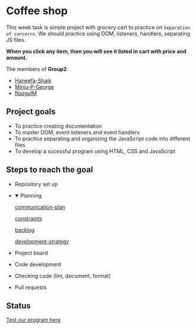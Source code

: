 # Coffee shop

This week task is simple project with grocery cart to practice on `Separation of
concerns`. We should practice using DOM, listeners, handlers, separating JS files.

**When you click any item, then you will see it listed in cart with price and amount.**

The members of **Group2**:

- [Haneefa-Shaik](https://github.com/Haneefa-Shaik)
- [Minju-P-George](https://github.com/minjupgeorge)
- [NazgulM](https://github.com/NazgulM)

## Project goals

- To practice creating documentation
- To master DOM, event listeners and event handlers
- To practice separating and organizing the JavaScript code into different files
- To develop a sucessful program using HTML, CSS and JavaScript

## Steps to reach the goal

- Repository set up
- <details open><summary>Planning</summary>

    [communication-plan](./planning/communication-plan.md)

   [constraints](./planning/constraints.md)

    [backlog](.planing/../planning/backlog.md)
  
    [development-strategy](./planning/development-strategy.md)

  </details>
- Project board
- Code development
- Checking code (lint, document, format)
- Pull requests

## Status

[Test our program here](https://lab-brussels-1.github.io/Group2-Separation-of-concerns/)
